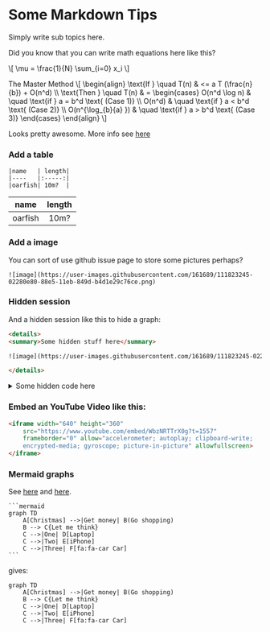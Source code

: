 # Some Markdown Tips

Simply write sub topics here.

Did you know that you can write math equations here like this?

\\[ \mu = \frac{1}{N} \sum_{i=0} x_i \\]

The Master Method
\\[
\begin{align}
\text{If }  \quad  T(n) & <= a T (\frac{n}{b}) + O(n^d) \\\\
\text{Then } \quad  T(n) & =
\begin{cases}
O(n^d \log n)       & \quad \text{if } a = b^d \text{ (Case 1)} \\\\
O(n^d)              & \quad \text{if } a < b^d \text{ (Case 2)} \\\\
O(n^{\log_{b}{a} }) & \quad \text{if } a > b^d \text{ (Case 3)}
\end{cases}
\end{align}
\\]

Looks pretty awesome. More info see [here][mdBook math]

### Add a table

```
|name   | length|
|----   |:-----:|
|oarfish| 10m?  |
```

|name   | length|
|----   |:-----:|
|oarfish| 10m?  |

### Add a image

You can sort of use github issue page to store some pictures perhaps?
```
![image](https://user-images.githubusercontent.com/161689/111823245-02280e80-88e5-11eb-849d-b4d1e29c76ce.png)
```

### Hidden session
And a hidden session like this to hide a graph:
```html
<details>
<summary>Some hidden stuff here</summary>

![image](https://user-images.githubusercontent.com/161689/111823245-02280e80-88e5-11eb-849d-b4d1e29c76ce.png)

</details>
```

<details>
<summary>Some hidden code here</summary>

<img src="https://user-images.githubusercontent.com/161689/111823245-02280e80-88e5-11eb-849d-b4d1e29c76ce.png" width="640" />

</details>


### Embed an YouTube Video like this:
```html
<iframe width="640" height="360" 
    src="https://www.youtube.com/embed/WbzNRTTrX0g?t=1557" 
    frameborder="0" allow="accelerometer; autoplay; clipboard-write;
    encrypted-media; gyroscope; picture-in-picture" allowfullscreen>
</iframe>
```

### Mermaid graphs
See [here](https://mermaid-js.github.io/mermaid-live-editor/)
and [here](https://github.com/badboy/mdbook-mermaid).

~~~
```mermaid
graph TD
    A[Christmas] -->|Get money| B(Go shopping)
    B --> C{Let me think}
    C -->|One| D[Laptop]
    C -->|Two| E[iPhone]
    C -->|Three| F[fa:fa-car Car]
```
~~~

gives:

```mermaid
graph TD
    A[Christmas] -->|Get money| B(Go shopping)
    B --> C{Let me think}
    C -->|One| D[Laptop]
    C -->|Two| E[iPhone]
    C -->|Three| F[fa:fa-car Car]
```


[mdBook math]: https://rust-lang.github.io/mdBook/format/mathjax.html